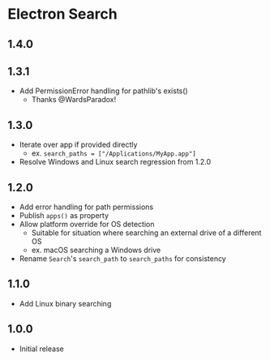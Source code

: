 # Electron Search

## 1.4.0

## 1.3.1
- Add PermissionError handling for pathlib's exists()
  - Thanks @WardsParadox!

## 1.3.0
- Iterate over app if provided directly
  - ex. `search_paths = ["/Applications/MyApp.app"]`
- Resolve Windows and Linux search regression from 1.2.0

## 1.2.0
- Add error handling for path permissions
- Publish `apps()` as property
- Allow platform override for OS detection
  - Suitable for situation where searching an external drive of a different OS
  - ex. macOS searching a Windows drive
- Rename `Search`'s `search_path` to `search_paths` for consistency

## 1.1.0
- Add Linux binary searching

## 1.0.0
- Initial release